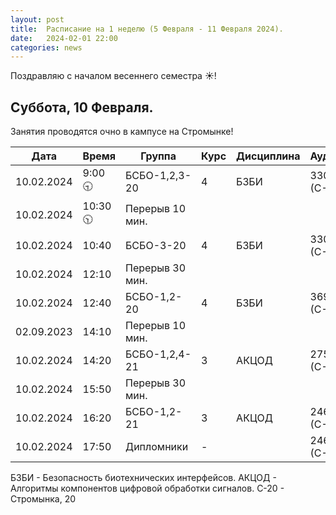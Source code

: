 ```yaml
---
layout: post
title:  Расписание на 1 неделю (5 Февраля - 11 Февраля 2024).
date:   2024-02-01 22:00
categories: news
---
```


Поздравляю с началом весеннего семестра ☀️!

## Суббота, 10 Февраля.
Занятия проводятся очно в кампусе на Стромынке!

| Дата          | Время   | Группа               | Курс | Дисциплина  | Аудитория  | Материалы |
| ------------- | ------- | -------------------- | ---- | ----------- | ---------- | --------- |
|10.02.2024     |9:00  🕤|БСБО-1,2,3-20         |   4  |БЗБИ         |  330 (С-20)|           |
|10.02.2024     |10:30 🕥|Перерыв 10 мин.       |      |             |            |           |
|10.02.2024     |10:40    |БСБО-3-20             |   4  |БЗБИ         |  330 (С-20)|           |
|10.02.2024     |12:10    |Перерыв 30 мин.       |      |             |            |           |
|10.02.2024     |12:40    |БСБО-1,2-20           |   4  |БЗБИ         |  369 (С-20)|           |
|02.09.2023     |14:10    |Перерыв 10 мин.       |      |             |            |           |
|10.02.2024     |14:20    |БСБО-1,2,4-21         |   3  |АКЦОД        |  275 (С-20)|           |
|10.02.2024     |15:50    |Перерыв 30 мин.       |      |             |            |           |
|10.02.2024     |16:20    |БСБО-1,2-21           |   3  |АКЦОД        |  246 (С-20)|           |
|10.02.2024     |17:50    |Дипломники            |   -  |             |  246 (С-20)|           |

БЗБИ - Безопасность биотехнических интерфейсов.
АКЦОД - Алгоритмы компонентов цифровой обработки сигналов.
С-20 - Стромынка, 20


